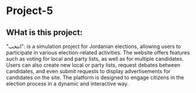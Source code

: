 # Project-5

## WHat is this project:
"انتخب": is a simulation project for Jordanian elections, allowing users to participate in various election-related activities. The website offers features such as voting for local and party lists, as well as for multiple candidates. Users can also create new local or party lists, request debates between candidates, and even submit requests to display advertisements for candidates on the site. The platform is designed to engage citizens in the election process in a dynamic and interactive way.
